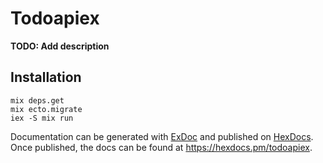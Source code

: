# Todoapiex

**TODO: Add description**

## Installation

```
mix deps.get
mix ecto.migrate   
iex -S mix run
```
Documentation can be generated with [ExDoc](https://github.com/elixir-lang/ex_doc)
and published on [HexDocs](https://hexdocs.pm). Once published, the docs can
be found at <https://hexdocs.pm/todoapiex>.

